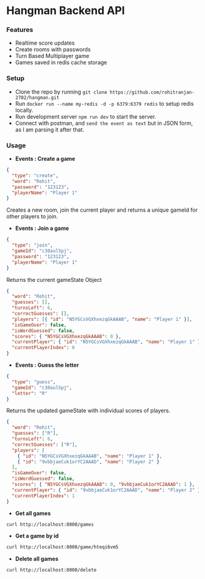 # Hangman Backend API

### Features

- Realtime score updates
- Create rooms with passwords
- Turn Based Multiplayer game
- Games saved in redis cache storage

### Setup

- Clone the repo by running `git clone https://github.com/rohitranjan-2702/hangman.git `
- Run `docker run --name my-redis -d -p 6379:6379 redis` to setup redis locally.
- Run development server `npm run dev` to start the server.
- Connect with postman, and `send the event as text` but in JSON form, as I am parsing it after that.

### Usage

- **Events : Create a game**

```json
{
  "type": "create",
  "word": "Rohit",
  "password": "123123",
  "playerName": "Player 1"
}
```

Creates a new room, join the current player and returns a unique gameId for other players to join.

- **Events : Join a game**

```json
{
  "type": "join",
  "gameId": "c30aul5pj",
  "password": "123123",
  "playerName": "Player 1"
}
```

Returns the current gameState Object

```json
{
  "word": "Rohit",
  "guesses": [],
  "turnsLeft": 6,
  "correctGuesses": [],
  "players": [{ "id": "N5YGCsVGXhxezqGkAAAB", "name": "Player 1" }],
  "isGameOver": false,
  "isWordGuessed": false,
  "scores": { "N5YGCsVGXhxezqGkAAAB": 0 },
  "currentPlayer": { "id": "N5YGCsVGXhxezqGkAAAB", "name": "Player 1" },
  "currentPlayerIndex": 0
}
```

- **Events : Guess the letter**

```json
{
  "type": "guess",
  "gameId": "c30aul5pj",
  "letter": "R"
}
```

Returns the updated gameState with individual scores of players.

```json
{
  "word": "Rohit",
  "guesses": ["R"],
  "turnsLeft": 6,
  "correctGuesses": ["R"],
  "players": [
    { "id": "N5YGCsVGXhxezqGkAAAB", "name": "Player 1" },
    { "id": "9vbbjaeCuk1orYC2AAAD", "name": "Player 2" }
  ],
  "isGameOver": false,
  "isWordGuessed": false,
  "scores": { "N5YGCsVGXhxezqGkAAAB": 0, "9vbbjaeCuk1orYC2AAAD": 1 },
  "currentPlayer": { "id": "9vbbjaeCuk1orYC2AAAD", "name": "Player 2" },
  "currentPlayerIndex": 1
}
```

- **Get all games**

```bash
curl http://localhost:8000/games
```

- **Get a game by id**

```bash
curl http://localhost:8000/game/hteqi6vm5
```

- **Delete all games**

```bash
curl http://localhost:8000/delete
```

